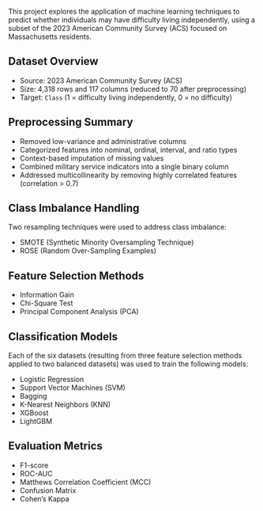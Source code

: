 
This project explores the application of machine learning techniques to predict whether individuals may have difficulty living independently, using a subset of the 2023 American Community Survey (ACS) focused on Massachusetts residents.

## Dataset Overview
- Source: 2023 American Community Survey (ACS)
- Size: 4,318 rows and 117 columns (reduced to 70 after preprocessing)
- Target: `Class` (1 = difficulty living independently, 0 = no difficulty)

## Preprocessing Summary
- Removed low-variance and administrative columns
- Categorized features into nominal, ordinal, interval, and ratio types
- Context-based imputation of missing values
- Combined military service indicators into a single binary column
- Addressed multicollinearity by removing highly correlated features (correlation > 0.7)

## Class Imbalance Handling
Two resampling techniques were used to address class imbalance:
- SMOTE (Synthetic Minority Oversampling Technique)
- ROSE (Random Over-Sampling Examples)

## Feature Selection Methods
- Information Gain
- Chi-Square Test
- Principal Component Analysis (PCA)

## Classification Models
Each of the six datasets (resulting from three feature selection methods applied to two balanced datasets) was used to train the following models:
- Logistic Regression
- Support Vector Machines (SVM)
- Bagging
- K-Nearest Neighbors (KNN)
- XGBoost
- LightGBM

## Evaluation Metrics
- F1-score
- ROC-AUC
- Matthews Correlation Coefficient (MCC)
- Confusion Matrix
- Cohen’s Kappa

